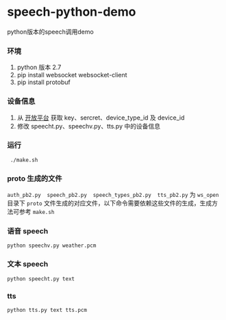 # speech-python-demo

python版本的speech调用demo

### 环境

1. python 版本 2.7
2. pip install websocket websocket-client
3. pip install protobuf

### 设备信息

1. 从 [开放平台](https://developer.rokid.com) 获取 key、sercret、device_type_id 及 device_id
2. 修改 speecht.py、speechv.py、tts.py 中的设备信息

### 运行

``` ./make.sh```

### proto 生成的文件

```auth_pb2.py  speech_pb2.py  speech_types_pb2.py  tts_pb2.py``` 为 ```ws_open``` 目录下 ```proto``` 文件生成的对应文件，以下命令需要依赖这些文件的生成，生成方法可参考 ```make.sh```

### 语音 speech

```python speechv.py weather.pcm```

### 文本 speech

```python speecht.py text```

### tts

```python tts.py text tts.pcm```



